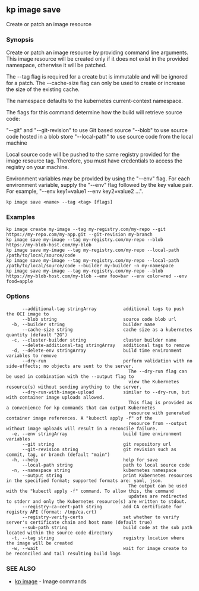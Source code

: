 ## kp image save

Create or patch an image resource

### Synopsis

Create or patch an image resource by providing command line arguments.
This image resource will be created only if it does not exist in the provided namespace, otherwise it will be patched.

The --tag flag is required for a create but is immutable and will be ignored for a patch.
The --cache-size flag can only be used to create or increase the size of the existing cache.

The namespace defaults to the kubernetes current-context namespace.

The flags for this command determine how the build will retrieve source code:

  "--git" and "--git-revision" to use Git based source
  "--blob" to use source code hosted in a blob store
  "--local-path" to use source code from the local machine

Local source code will be pushed to the same registry provided for the image resource tag.
Therefore, you must have credentials to access the registry on your machine.

Environment variables may be provided by using the "--env" flag.
For each environment variable, supply the "--env" flag followed by the key value pair.
For example, "--env key1=value1 --env key2=value2 ...".

```
kp image save <name> --tag <tag> [flags]
```

### Examples

```
kp image create my-image --tag my-registry.com/my-repo --git https://my-repo.com/my-app.git --git-revision my-branch
kp image save my-image --tag my-registry.com/my-repo --blob https://my-blob-host.com/my-blob
kp image save my-image --tag my-registry.com/my-repo --local-path /path/to/local/source/code
kp image save my-image --tag my-registry.com/my-repo --local-path /path/to/local/source/code --builder my-builder -n my-namespace
kp image save my-image --tag my-registry.com/my-repo --blob https://my-blob-host.com/my-blob --env foo=bar --env color=red --env food=apple
```

### Options

```
      --additional-tag stringArray          additional tags to push the OCI image to
      --blob string                         source code blob url
  -b, --builder string                      builder name
      --cache-size string                   cache size as a kubernetes quantity (default "2G")
  -c, --cluster-builder string              cluster builder name
      --delete-additional-tag stringArray   additional tags to remove
  -d, --delete-env stringArray              build time environment variables to remove
      --dry-run                             perform validation with no side-effects; no objects are sent to the server.
                                              The --dry-run flag can be used in combination with the --output flag to
                                              view the Kubernetes resource(s) without sending anything to the server.
      --dry-run-with-image-upload           similar to --dry-run, but with container image uploads allowed.
                                              This flag is provided as a convenience for kp commands that can output Kubernetes
                                              resource with generated container image references. A "kubectl apply -f" of the
                                              resource from --output without image uploads will result in a reconcile failure.
  -e, --env stringArray                     build time environment variables
      --git string                          git repository url
      --git-revision string                 git revision such as commit, tag, or branch (default "main")
  -h, --help                                help for save
      --local-path string                   path to local source code
  -n, --namespace string                    kubernetes namespace
      --output string                       print Kubernetes resources in the specified format; supported formats are: yaml, json.
                                              The output can be used with the "kubectl apply -f" command. To allow this, the command
                                              updates are redirected to stderr and only the Kubernetes resource(s) are written to stdout.
      --registry-ca-cert-path string        add CA certificate for registry API (format: /tmp/ca.crt)
      --registry-verify-certs               set whether to verify server's certificate chain and host name (default true)
      --sub-path string                     build code at the sub path located within the source code directory
  -t, --tag string                          registry location where the image will be created
  -w, --wait                                wait for image create to be reconciled and tail resulting build logs
```

### SEE ALSO

* [kp image](kp_image.md)	 - Image commands

